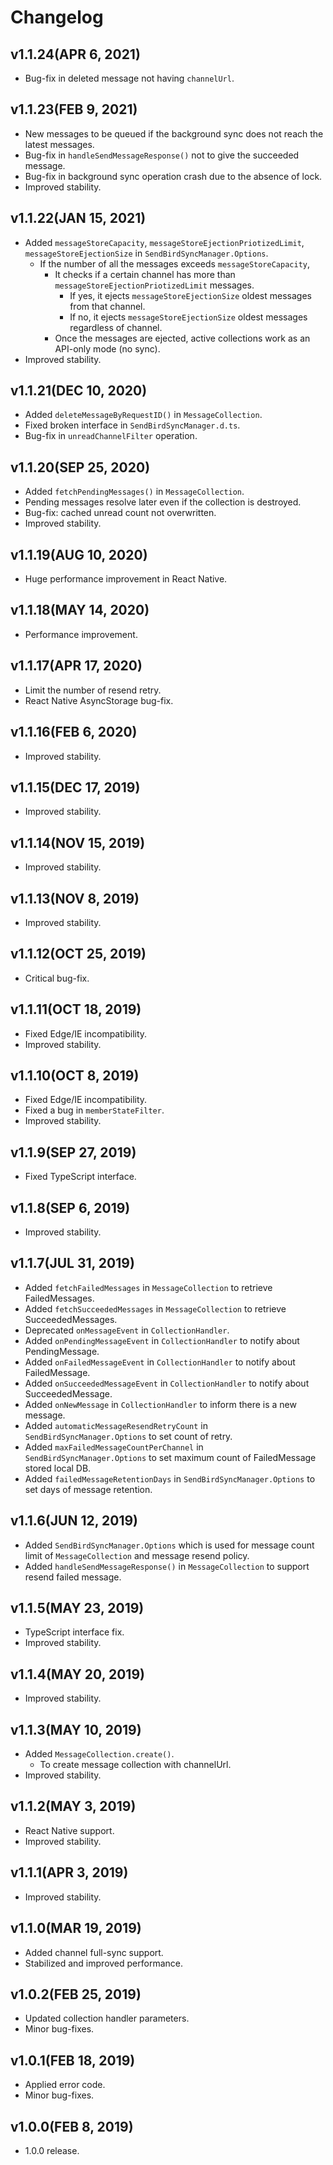 # Changelog

## v1.1.24(APR 6, 2021)

- Bug-fix in deleted message not having `channelUrl`.

## v1.1.23(FEB 9, 2021)

- New messages to be queued if the background sync does not reach the latest messages.
- Bug-fix in `handleSendMessageResponse()` not to give the succeeded message.
- Bug-fix in background sync operation crash due to the absence of lock.
- Improved stability.

## v1.1.22(JAN 15, 2021)

- Added `messageStoreCapacity`, `messageStoreEjectionPriotizedLimit`, `messageStoreEjectionSize` in `SendBirdSyncManager.Options`.
  - If the number of all the messages exceeds `messageStoreCapacity`,
    - It checks if a certain channel has more than `messageStoreEjectionPriotizedLimit` messages.
      - If yes, it ejects `messageStoreEjectionSize` oldest messages from that channel.
      - If no, it ejects `messageStoreEjectionSize` oldest messages regardless of channel.
    - Once the messages are ejected, active collections work as an API-only mode (no sync).
- Improved stability.

## v1.1.21(DEC 10, 2020)

- Added `deleteMessageByRequestID()` in `MessageCollection`.
- Fixed broken interface in `SendBirdSyncManager.d.ts`.
- Bug-fix in `unreadChannelFilter` operation.

## v1.1.20(SEP 25, 2020)

- Added `fetchPendingMessages()` in `MessageCollection`.
- Pending messages resolve later even if the collection is destroyed.
- Bug-fix: cached unread count not overwritten.
- Improved stability.

## v1.1.19(AUG 10, 2020)

- Huge performance improvement in React Native.

## v1.1.18(MAY 14, 2020)

- Performance improvement.

## v1.1.17(APR 17, 2020)

- Limit the number of resend retry.
- React Native AsyncStorage bug-fix.

## v1.1.16(FEB 6, 2020)

- Improved stability.

## v1.1.15(DEC 17, 2019)

- Improved stability.

## v1.1.14(NOV 15, 2019)

- Improved stability.

## v1.1.13(NOV 8, 2019)

- Improved stability.

## v1.1.12(OCT 25, 2019)

- Critical bug-fix.

## v1.1.11(OCT 18, 2019)

- Fixed Edge/IE incompatibility.
- Improved stability.

## v1.1.10(OCT 8, 2019)

- Fixed Edge/IE incompatibility.
- Fixed a bug in `memberStateFilter`.
- Improved stability.

## v1.1.9(SEP 27, 2019)

- Fixed TypeScript interface.

## v1.1.8(SEP 6, 2019)

- Improved stability.

## v1.1.7(JUL 31, 2019)

- Added `fetchFailedMessages` in `MessageCollection` to retrieve FailedMessages.
- Added `fetchSucceededMessages` in `MessageCollection` to retrieve SucceededMessages.
- Deprecated `onMessageEvent` in `CollectionHandler`.
- Added `onPendingMessageEvent` in `CollectionHandler` to notify about PendingMessage.
- Added `onFailedMessageEvent` in `CollectionHandler` to notify about FailedMessage.
- Added `onSucceededMessageEvent` in `CollectionHandler` to notify about SucceededMessage.
- Added `onNewMessage` in `CollectionHandler` to inform there is a new message.
- Added `automaticMessageResendRetryCount` in `SendBirdSyncManager.Options` to set count of retry.
- Added `maxFailedMessageCountPerChannel` in `SendBirdSyncManager.Options` to set maximum count of FailedMessage stored local DB.
- Added `failedMessageRetentionDays` in `SendBirdSyncManager.Options` to set days of message retention.

## v1.1.6(JUN 12, 2019)

- Added `SendBirdSyncManager.Options` which is used for message count limit of `MessageCollection` and message resend policy.
- Added `handleSendMessageResponse()` in `MessageCollection` to support resend failed message.

## v1.1.5(MAY 23, 2019)

- TypeScript interface fix.
- Improved stability.

## v1.1.4(MAY 20, 2019)

- Improved stability.

## v1.1.3(MAY 10, 2019)

- Added `MessageCollection.create()`.
  - To create message collection with channelUrl.
- Improved stability.

## v1.1.2(MAY 3, 2019)

- React Native support.
- Improved stability.

## v1.1.1(APR 3, 2019)

- Improved stability.

## v1.1.0(MAR 19, 2019)

- Added channel full-sync support.
- Stabilized and improved performance.

## v1.0.2(FEB 25, 2019)

- Updated collection handler parameters.
- Minor bug-fixes.

## v1.0.1(FEB 18, 2019)

- Applied error code.
- Minor bug-fixes.

## v1.0.0(FEB 8, 2019)

- 1.0.0 release.
